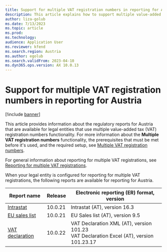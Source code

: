 ```yaml
---
title: Support for multiple VAT registration numbers in reporting for Austria
description: This article explains how to support multiple value-added tax (VAT) registration numbers in reporting for Austria.
author: liza-golub
ms.date: 7/13/2023
ms.topic: article
ms.prod: 
ms.technology: 
audience: Application User
ms.reviewer: kfend
ms.search.region: Austria
ms.author: egolub
ms.search.validFrom: 2023-04-10
ms.dyn365.ops.version: AX 10.0.13
---
```


# Support for multiple VAT registration numbers in reporting for Austria

[!include [banner](../includes/banner.md)]

This article provides information about the regulatory reports for Austria that are available for legal entities that use multiple value-added tax (VAT) registration numbers functionality. For more information about the **Multiple VAT registration numbers** functionality, the prerequisites that must be met before it's used, and the required setup, see [Multiple VAT registration numbers](emea-multiple-vat-registration-numbers.md).

For general information about reporting for multiple VAT registrations, see [Reporting for multiple VAT registrations](emea-reporting-for-multiple-vat-registrations.md).

When your legal entity is configured for reporting for multiple VAT registrations, the following reports are available for reporting for Austria.

| Report name | Release | Electronic reporting (ER) format, version |
|-------------|---------|--------------------|
| [Intrastat](emea-aut-intrastat.md) | 10.0.21 | Intrastat (AT), version 16.3 |
| [EU sales list](emea-aut-eu-sales-list.md) | 10.0.21 | EU Sales list (AT), version 9.5 |
| [VAT declaration](emea-aut-vat-declaration-austria.md) | 10.0.22 | VAT Declaration XML (AT), version 101.23<br>VAT Declaration Excel (AT), version 101.23.17 |
